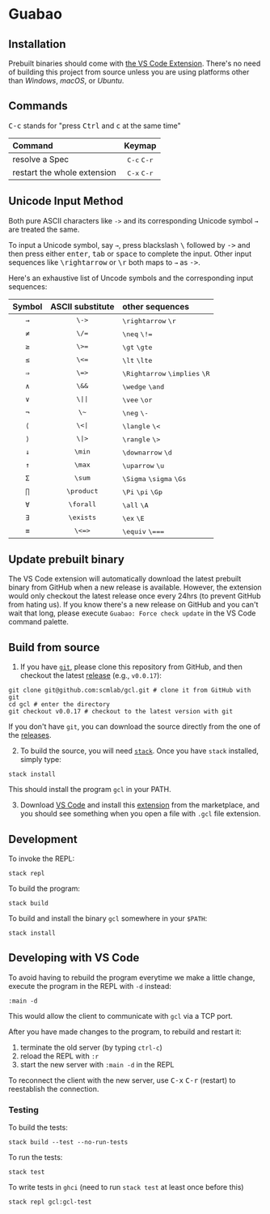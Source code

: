 # Guabao

## Installation

Prebuilt binaries should come with [the VS Code Extension](https://marketplace.visualstudio.com/items?itemName=scmlab.guacamole). There's no need of building this project from source unless you are using platforms other than *Windows*, *macOS*, or *Ubuntu*.

## Commands

<kbd>C-c</kbd> stands for "press <kbd>Ctrl</kbd> and <kbd>c</kbd> at the same time"

| Command                                 |            Keymap             |
| :-------------------------------------- | :---------------------------: |
| resolve a Spec                          | <kbd>C-c</kbd> <kbd>C-r</kbd> |
| restart the whole extension             | <kbd>C-x</kbd> <kbd>C-r</kbd> |


## Unicode Input Method 

Both pure ASCII characters like `->` and its corresponding Unicode symbol `→` are treated the same.

To input a Unicode symbol, say `→`, press blackslash <kbd>\\</kbd> followed by <kbd>-></kbd> and then press either <kbd>enter</kbd>, <kbd>tab</kbd> or <kbd>space</kbd> to complete the input. Other input sequences like <kbd>\rightarrow</kbd> or <kbd>\r</kbd> both maps to `→` as <kbd>\-></kbd>. 

Here's an exhaustive list of Uncode symbols and the corresponding input sequences:

| Symbol | ASCII substitute | other sequences |
| :----: | :--------------: | :---------------|
| `→`    | <kbd>\\-></kbd>   |  <kbd>\\rightarrow</kbd> <kbd>\\r</kbd> |
| `≠`    | <kbd>\\/=</kbd>   |  <kbd>\\neq</kbd> <kbd>\\!=</kbd> |
| `≥`    | <kbd>\\>=</kbd>   |  <kbd>\\gt</kbd> <kbd>\\gte</kbd> |
| `≤`    | <kbd>\\<=</kbd>   |  <kbd>\\lt</kbd> <kbd>\\lte</kbd> |
| `⇒`    | <kbd>\\=></kbd>   |  <kbd>\\Rightarrow</kbd> <kbd>\\implies</kbd> <kbd>\\R</kbd> |
| `∧`    | <kbd>\\&&</kbd>   |  <kbd>\\wedge</kbd> <kbd>\\and</kbd> |
| `∨`    | <kbd>\\\|\|</kbd> |  <kbd>\\vee</kbd> <kbd>\\or</kbd> |
| `¬`    | <kbd>\\~</kbd>    |  <kbd>\\neg</kbd> <kbd>\\-</kbd> |
| `⟨`    | <kbd>\\\<\|</kbd> |  <kbd>\\langle</kbd> <kbd>\\<</kbd> |
| `⟩`    | <kbd>\\\|\></kbd> |  <kbd>\\rangle</kbd> <kbd>\\></kbd> |
| `↓`    | <kbd>\\min</kbd>  |  <kbd>\\downarrow</kbd> <kbd>\\d</kbd> |
| `↑`    | <kbd>\\max</kbd>  |  <kbd>\\uparrow</kbd> <kbd>\\u</kbd> |
| `Σ`    | <kbd>\\sum</kbd>  |  <kbd>\\Sigma</kbd> <kbd>\\sigma</kbd> <kbd>\\Gs</kbd> |
| `∏`    | <kbd>\\product</kbd>   |  <kbd>\\Pi</kbd> <kbd>\\pi</kbd> <kbd>\\Gp</kbd> |
| `∀`    | <kbd>\\forall</kbd>   |  <kbd>\\all</kbd> <kbd>\\A</kbd> |
| `∃`    | <kbd>\\exists</kbd>   |  <kbd>\\ex</kbd> <kbd>\\E</kbd> |
| `≡`    | <kbd>\\\<=\></kbd>   |  <kbd>\\equiv</kbd> <kbd>\\===</kbd> |
 
  
## Update prebuilt binary

The VS Code extension will automatically download the latest prebuilt binary from GitHub when a new release is available. 
However, the extension would only checkout the latest release once every 24hrs (to prevent GitHub from hating us).
If you know there's a new release on GitHub and you can't wait that long, please execute `Guabao: Force check update` in the VS Code command palette.

  
## Build from source

1. If you have [`git`](https://git-scm.com/), please clone this repository from GitHub, and then checkout the latest [release](https://github.com/scmlab/gcl/releases) (e.g., `v0.0.17`): 
```shell
git clone git@github.com:scmlab/gcl.git # clone it from GitHub with git
cd gcl # enter the directory
git checkout v0.0.17 # checkout to the latest version with git 
```

If you don't have `git`, you can download the source directly from the one of the [releases](https://github.com/scmlab/gcl/releases).

2. To build the source, you will need [`stack`](https://docs.haskellstack.org/en/stable/README/#how-to-install). Once you have `stack` installed, simply type:

```
stack install
```

This should install the program `gcl` in your PATH. 

3. Download [VS Code](https://code.visualstudio.com/) and install this [extension](https://marketplace.visualstudio.com/items?itemName=scmlab.guacamole) from the marketplace, and you should see something when you open a file with `.gcl` file extension.


## Development 

To invoke the REPL:

```
stack repl
```

To build the program:

```
stack build
```

To build and install the binary `gcl` somewhere in your `$PATH`:

```
stack install
```

## Developing with VS Code

To avoid having to rebuild the program everytime we make a little change,
execute the program in the REPL with `-d` instead:

```
:main -d
```

This would allow the client to communicate with `gcl` via a TCP port.

After you have made changes to the program, to rebuild and restart it:

1. terminate the old server (by typing `ctrl-c`)
2. reload the REPL with `:r`
3. start the new server with `:main -d` in the REPL

To reconnect the client with the new server, use <kbd>C-x</kbd> <kbd>C-r</kbd> (restart) to reestablish the connection.

### Testing 

To build the tests: 

```
stack build --test --no-run-tests
```

To run the tests:

```
stack test
```

To write tests in `ghci`
(need to run `stack test` at least once before this)

```
stack repl gcl:gcl-test
```
